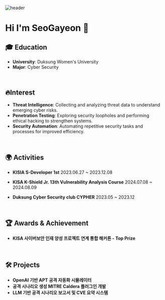 ![header](https://capsule-render.vercel.app/api?type=waving&color=auto&height=200&section=header&text=seoaeon&fontSize=90)

# Hi I'm SeoGayeon 👋

## 🎓 Education
- **University**: Duksung Women's University
- **Major**: Cyber Security

<br>

## 🔥Interest
- **Threat Intelligence**: Collecting and analyzing threat data to understand emerging cyber risks.
- **Penetration Testing**: Exploring security loopholes and performing ethical hacking to strengthen systems.
- **Security Automation**: Automating repetitive security tasks and processes for improved efficiency.

<br>

## 🌍 Activities
- **KISIA S-Developer 1st**
  2023.06.27 ~ 2023.12.08

- **KISA K-Shield Jr. 13th Vulnerability Analysis Course**
  2024.07.08 ~ 2024.08.09

- **Duksung Cyber Security club CYPHER**
  2023.05 ~ 2023.12


<br>

## 🏆 Awards & Achievement
- **KISA 사이버보안 인재 양성 프로젝트 연계 통합 해커톤 - Top Prize**

<br>

## 🛠️ Projects
- **OpenAI 기반 APT 공격 자동화 시뮬레이터**
- **공격 시나리오 생성 MITRE Caldera 플러그인 개발**
- **LLM 기반 공격 시나리오 보고서 및 CVE 요약 시스템**


<!--
**seoaeon/seoaeon** is a ✨ _special_ ✨ repository because its `README.md` (this file) appears on your GitHub profile.

Here are some ideas to get you started:

- 🔭 I’m currently working on ...
- 🌱 I’m currently learning ...
- 👯 I’m looking to collaborate on ...
- 🤔 I’m looking for help with ...
- 💬 Ask me about ...
- 📫 How to reach me: ...
- 😄 Pronouns: ...
- ⚡ Fun fact: ...


[![Anurag's GitHub stats](https://github-readme-stats.vercel.app/api?username=seoaeon)](https://github.com/anuraghazra/github-readme-stats)

[![Top Langs](https://github-readme-stats.vercel.app/api/top-langs/?username=seoaeon)](https://github.com/anuraghazra/github-readme-stats)
-->
